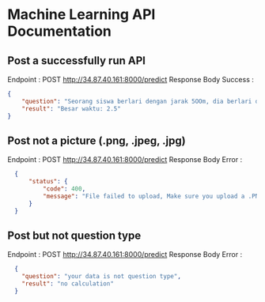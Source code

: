 # Machine Learning API Documentation

## Post a successfully run API
Endpoint : POST http://34.87.40.161:8000/predict
Response Body Success :
```json
{
    "question": "Seorang siswa berlari dengan jarak 5OOm, dia berlari dengan kecepatan 2m/s. Hitunglah besar waktu yang ditempuh oleh siswa tersebut!",
    "result": "Besar waktu: 2.5"
}
```

## Post not a picture (.png, .jpeg, .jpg)
Endpoint : POST http://34.87.40.161:8000/predict
Response Body Error :
```json
  {
      "status": {
          "code": 400,
          "message": "File failed to upload, Make sure you upload a .PNG .JPG .JPEG file"
      }
  }
```

## Post but not question type
Endpoint : POST http://34.87.40.161:8000/predict
Response Body Error :
```json
  {
    "question": "your data is not question type",
    "result": "no calculation"
  }
```
